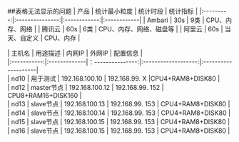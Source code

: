 
##表格无法显示的问题
|   产品    |     统计最小粒度  |   统计时段    |   统计指标    |
|:---------:|:---------------:|:------------:|:------------|
|   Ambari |    30s          |     9类      | CPU、内存、网络 |
|   腾讯云  |    60s          |     6类      | CPU、内存、网络、磁盘等 |
|   阿里云  |    60s          | 当天、自定义  | CPU、内存      |

|   主机名     |   用途描述    |   内网IP         |       外网IP         |      配置信息        |  
|:-----------:|:-------------|：---------------:|:-------------------:|:--------------------|  
|   nd10      | 用于测试      |   192.168.100.10 |   192.168.99. X      |CPU4+RAM8+DISK80 |  
|   nd12      | master节点          |   192.168.100.12 |   192.168.99. 152   | CPU8+RAM16+DISK160 |   
|   nd13      | slave节点          |   192.168.100.13 |   192.168.99. 153   | CPU4+RAM8+DISK80   |  
|   nd14      | slave节点          |   192.168.100.14 |   192.168.99. 153   | CPU4+RAM8+DISK80   |  
|   nd15      | slave节点          |   192.168.100.15 |   192.168.99. 153   | CPU4+RAM8+DISK80   |  
|   nd16      | slave节点          |   192.168.100.15 |   192.168.99. 153   | CPU4+RAM8+DISK80   |  

